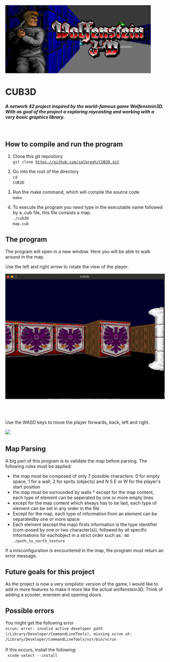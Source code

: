 
<img src="readme_utils/Wolfenstein-3D-01.png">
<br>

<h1><strong>CUB3D</strong></h1>

<h4><i>A network 42 project inspired by the world-famous game Wolfenstein3D. With as goal of the project a exploring raycasting and working with a very basic graphics library. </i></h4>

<br>

<h2>How to compile and run the program</h2>

1. Clone this git repository <br>
<code>git clone https://github.com/salbregh/CUB3D.git </code>

2. Go into the root of the directory <br>
<code>cd CUB3D</code>

3. Run the make command, which will compile the source code <br>
<code>make</code>

4. To execute the program you need type in the executable name followed by a .cub file, this file consists a map. <br>
<code>./cub3D map.cub</code>

<h2>The program</h2>

The program will open in a new window. Here you will be able to walk around in the map. 

Use the left and right arrow to rotate the view of the player.

<img src="readme_utils/left-right-movement.gif">

<br><br>

Use the WASD keys to move the player forwards, back, left and right.

<img src="readme_utils/WASD-movement.gif">

<h2>Map Parsing</h2>
A big part of this program is to validate the map before parsing. The following rules must be applied:
<ul>
    <li> the map must be composed of only 7 possible characters: 0 for empty space, 1 for a wall, 2 for sprits (objects) and N S E or W for the player's start position </li>
    <li> the map must be surrounded by walls
    * except for the map content, each type of element can be seperated by one or more empty lines </li>
    <li> except for the map content which always has to be last, each type of element can be set in any order in the file </li>
    <li> Except for the map, each type of information from an element can be separatedby one or more space </li>
    <li> Each element (except the map) firsts information is the type identifier (com-posed by one or two character(s)), followed by all specific informations for eachobject in a strict order such as : <code>NO ./path_to_north_texture</code> </li>
</ul>
If a misconfiguration is encountered in the map, the program must return an error message.

<h2>Future goals for this project </h2>
As the project is now a very simplistic version of the game, I would like to add in more features to make it more like the actual wolfenstein3D. Think of adding a scooter, eneniem and opening doors.

<h2>Possible errors</h2>
You might get the following error <br>
<code>xcrun: error: invalid active developer path (/Library/Developer/CommandLineTools), missing xcrun at: /Library/Developer/CommandLineTools/usr/bin/xcrun</code> <br> 
<br>
If this occurs, install the following: <br>
<code> xcode-select --install </code>
